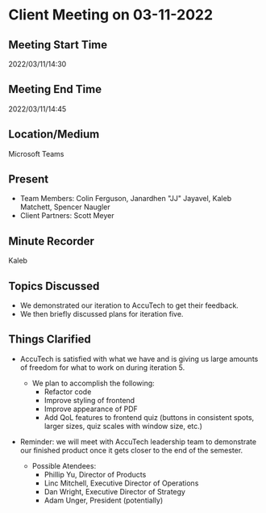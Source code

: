 # Client Meeting on 03-11-2022

## Meeting Start Time

2022/03/11/14:30

## Meeting End Time

2022/03/11/14:45

## Location/Medium

Microsoft Teams

## Present

- Team Members: Colin Ferguson, Janardhen "JJ" Jayavel, Kaleb Matchett, Spencer Naugler
- Client Partners: Scott Meyer

## Minute Recorder

Kaleb

## Topics Discussed
- We demonstrated our iteration to AccuTech to get their feedback.
- We then briefly discussed plans for iteration five.

## Things Clarified
- AccuTech is satisfied with what we have and is giving us large amounts of freedom for what to work on during iteration 5.
  - We plan to accomplish the following:
    - Refactor code
    - Improve styling of frontend
    - Improve appearance of PDF
    - Add QoL features to frontend quiz (buttons in consistent spots, larger sizes, quiz scales with window size, etc.)

- Reminder: we will meet with AccuTech leadership team to demonstrate our finished product once it gets closer to the end of the semester.
  - Possible Atendees:
    - Phillip Yu, Director of Products
    - Linc Mitchell, Executive Director of Operations
    - Dan Wright, Executive Director of Strategy
    - Adam Unger, President (potentially)
